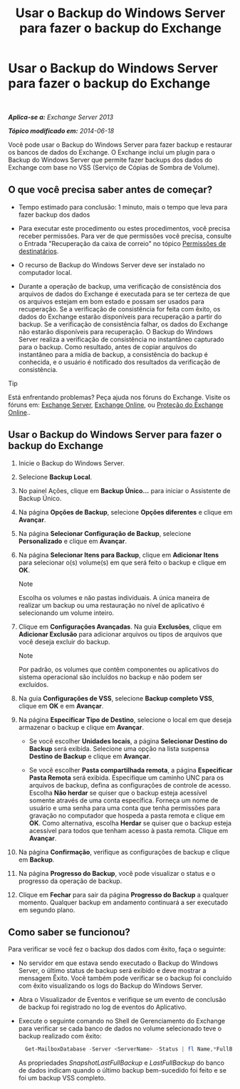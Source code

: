 ﻿---
title: 'Usar o Backup do Windows Server para fazer o backup do Exchange'
TOCTitle: Usar o Backup do Windows Server para fazer o backup do Exchange
ms:assetid: 188a8291-0a41-4ca2-b6d2-94242e2b1ffc
ms:mtpsurl: https://technet.microsoft.com/pt-br/library/Dd876854(v=EXCHG.150)
ms:contentKeyID: 50485025
ms.date: 05/22/2018
mtps_version: v=EXCHG.150
ms.translationtype: MT
---

# Usar o Backup do Windows Server para fazer o backup do Exchange

 

_**Aplica-se a:** Exchange Server 2013_

_**Tópico modificado em:** 2014-06-18_

Você pode usar o Backup do Windows Server para fazer backup e restaurar os bancos de dados do Exchange. O Exchange inclui um plugin para o Backup do Windows Server que permite fazer backups dos dados do Exchange com base no VSS (Serviço de Cópias de Sombra de Volume).

## O que você precisa saber antes de começar?

  - Tempo estimado para conclusão: 1 minuto, mais o tempo que leva para fazer backup dos dados

  - Para executar este procedimento ou estes procedimentos, você precisa receber permissões. Para ver de que permissões você precisa, consulte o Entrada "Recuperação da caixa de correio" no tópico [Permissões de destinatários](recipients-permissions-exchange-2013-help.md).

  - O recurso de Backup do Windows Server deve ser instalado no computador local.

  - Durante a operação de backup, uma verificação de consistência dos arquivos de dados do Exchange é executada para se ter certeza de que os arquivos estejam em bom estado e possam ser usados para recuperação. Se a verificação de consistência for feita com êxito, os dados do Exchange estarão disponíveis para recuperação a partir do backup. Se a verificação de consistência falhar, os dados do Exchange não estarão disponíveis para recuperação. O Backup do Windows Server realiza a verificação de consistência no instantâneo capturado para o backup. Como resultado, antes de copiar arquivos do instantâneo para a mídia de backup, a consistência do backup é conhecida, e o usuário é notificado dos resultados da verificação de consistência.


> [!TIP]
> Está enfrentando problemas? Peça ajuda nos fóruns do Exchange. Visite os fóruns em: <A href="https://go.microsoft.com/fwlink/p/?linkid=60612">Exchange Server</A>, <A href="https://go.microsoft.com/fwlink/p/?linkid=267542">Exchange Online</A>, ou <A href="https://go.microsoft.com/fwlink/p/?linkid=285351">Proteção do Exchange Online</A>..



## Usar o Backup do Windows Server para fazer o backup do Exchange

1.  Inicie o Backup do Windows Server.

2.  Selecione **Backup Local**.

3.  No painel Ações, clique em **Backup Único...** para iniciar o Assistente de Backup Único.

4.  Na página **Opções de Backup**, selecione **Opções diferentes** e clique em **Avançar**.

5.  Na página **Selecionar Configuração de Backup**, selecione **Personalizado** e clique em **Avançar**.

6.  Na página **Selecionar Itens para Backup**, clique em **Adicionar Itens** para selecionar o(s) volume(s) em que será feito o backup e clique em **OK**.
    

    > [!NOTE]
    > Escolha os volumes e não pastas individuais. A única maneira de realizar um backup ou uma restauração no nível de aplicativo é selecionando um volume inteiro.



7.  Clique em **Configurações Avançadas**. Na guia **Exclusões**, clique em **Adicionar Exclusão** para adicionar arquivos ou tipos de arquivos que você deseja excluir do backup.
    

    > [!NOTE]
    > Por padrão, os volumes que contêm componentes ou aplicativos do sistema operacional são incluídos no backup e não podem ser excluídos.



8.  Na guia **Configurações de VSS**, selecione **Backup completo VSS**, clique em **OK** e em **Avançar**.

9.  Na página **Especificar Tipo de Destino**, selecione o local em que deseja armazenar o backup e clique em **Avançar**.
    
      - Se você escolher **Unidades locais**, a página **Selecionar Destino do Backup** será exibida. Selecione uma opção na lista suspensa **Destino de Backup** e clique em **Avançar**.
    
      - Se você escolher **Pasta compartilhada remota**, a página **Especificar Pasta Remota** será exibida. Especifique um caminho UNC para os arquivos de backup, defina as configurações de controle de acesso. Escolha **Não herdar** se quiser que o backup esteja acessível somente através de uma conta específica. Forneça um nome de usuário e uma senha para uma conta que tenha permissões para gravação no computador que hospeda a pasta remota e clique em **OK**. Como alternativa, escolha **Herdar** se quiser que o backup esteja acessível para todos que tenham acesso à pasta remota. Clique em **Avançar**.

10. Na página **Confirmação**, verifique as configurações de backup e clique em **Backup**.

11. Na página **Progresso do Backup**, você pode visualizar o status e o progresso da operação de backup.

12. Clique em **Fechar** para sair da página **Progresso do Backup** a qualquer momento. Qualquer backup em andamento continuará a ser executado em segundo plano.

## Como saber se funcionou?

Para verificar se você fez o backup dos dados com êxito, faça o seguinte:

  - No servidor em que estava sendo executado o Backup do Windows Server, o último status de backup será exibido e deve mostrar a mensagem Êxito. Você também pode verificar se o backup foi concluído com êxito visualizando os logs do Backup do Windows Server.

  - Abra o Visualizador de Eventos e verifique se um evento de conclusão de backup foi registrado no log de eventos do Aplicativo.

  - Execute o seguinte comando no Shell de Gerenciamento do Exchange para verificar se cada banco de dados no volume selecionado teve o backup realizado com êxito:
    
    ```powershell
      Get-MailboxDatabase -Server <ServerName> -Status | fl Name,*FullBackup
    ```
    
    As propriedades *SnapshotLastFullBackup* e *LastFullBackup* do banco de dados indicam quando o último backup bem-sucedido foi feito e se foi um backup VSS completo.

